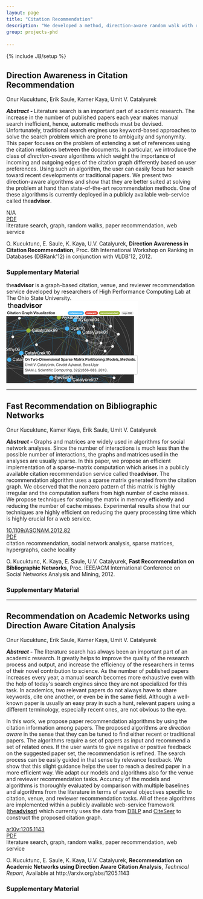 ```yaml
---
layout: page
title: "Citation Recommendation"
description: "We developed a method, direction-aware random walk with restart, to suggest relevant papers using the relations in citation graph. Using the metadata harvested mainly from open-access databases, we implemented a scalable web interface of the service, accessible via theadvisor."
group: projects-phd

---
```

{% include JB/setup %}

<div class="row">

<div class="span8">

 <h2>Direction Awareness in Citation Recommendation </h2>
<p><span class="icon-user"> </span> Onur Kucuktunc, Erik Saule, Kamer Kaya, Umit V. Catalyurek</p>
<p><strong><em>Abstract - </em></strong> 
Literature search is an important part of academic research. The
increase in the number of published papers each year makes manual
search inefficient, hence, automatic methods must be devised.
Unfortunately, traditional search engines use keyword-based
approaches to solve the search problem which are prone to ambiguity and
synonymity.
This paper focuses on the problem of extending a set of references
using the citation relations between the documents. In
particular, we introduce the class of <em>direction-aware</em>
algorithms which weight the importance of incoming 
and outgoing edges of the citation graph differently based on user
preferences. Using such an algorithm, the user can easily focus her
search toward recent developments or traditional papers.  We present
two direction-aware algorithms and show that they are better suited
at solving the problem at hand than state-of-the-art recommendation
methods.
One of these algorithms is currently deployed in a publicly available
web-service called the<strong>advisor</strong>.
</p>
<p><span class="icon-info-sign"> </span> N/A<a href="http://dx.doi.org/"></a><br />
<span class="icon-file"> </span> <a href="http://chenwsdb.fulton.ad.asu.edu/DBRank2012/dbrank-5.pdf">PDF</a><br />
<span class="icon-tags"> </span> literature search, graph, random walks, paper
recommendation, web service
</p>
<div class="well">O. Kucuktunc, E. Saule, K. Kaya, U.V. Catalyurek, <strong>Direction Awareness in Citation Recommendation</strong>, Proc. 6th International Workshop on Ranking in Databases (DBRank'12) in conjunction with VLDB'12, 2012.</div>

</div>
<div class="span4">
<h3>Supplementary Material</h3>
<p>the<strong>advisor</strong> is a graph-based citation, venue, and reviewer recommendation service developed by researchers of High Performance Computing Lab at The Ohio State University.<br />
<a href="http://theadvisor.osu.edu/" class="thumbnail"><img src="citation.jpg" /></a>
<br /></p>
</div>
</div>

<hr />

<div class="row">
<div class="span8">

<h2>Fast Recommendation on Bibliographic Networks </h2>
<p><span class="icon-user"> </span> Onur Kucuktunc, Kamer Kaya, Erik Saule, Umit V. Catalyurek</p>
<p><strong><em>Abstract - </em></strong>
Graphs and matrices are widely used in algorithms for social network analyses.
Since the number of interactions is much less than the possible number of
interactions, the graphs and matrices used in the analyses are usually sparse.
In this paper, we propose an efficient implementation of a sparse-matrix
computation which arises in a publicly available citation recommendation service
called the<strong>advisor</strong>. The recommendation algorithm uses a sparse
matrix generated from the citation graph. We observed that the nonzero pattern
of this matrix is highly irregular and the computation suffers from high number
of cache misses. We propose techniques for storing the matrix in memory
efficiently and reducing the number of cache misses. Experimental results show
that our techniques are highly efficient on reducing the query processing time
which is highly crucial for a web service.
</p>
<p><span class="icon-info-sign"> </span> <a href="http://dx.doi.org/10.1109/ASONAM.2012.82">10.1109/ASONAM.2012.82</a><br />
<span class="icon-file"> </span> <a href="http://bmi.osu.edu/hpc/papers/Kucuktunc12-ASONAM.pdf">PDF</a><br />
<span class="icon-tags"> </span> citation recommendation, social network analysis, sparse matrices, hypergraphs, cache locality
</p>
<div class="well">O. Kucuktunc, K. Kaya, E. Saule, U.V. Catalyurek, <strong>Fast Recommendation on Bibliographic Networks</strong>, Proc. IEEE/ACM International Conference on Social Networks Analysis and Mining, 2012.</div>

</div>
<div class="span4">
<h3>Supplementary Material</h3>
</div>
</div>

<hr />

<div class="row">
<div class="span8">

<h2>Recommendation on Academic Networks using Direction Aware Citation Analysis </h2>
<p><span class="icon-user"> </span> Onur Kucuktunc, Erik Saule, Kamer Kaya, Umit V. Catalyurek</p>
<p><strong><em>Abstract - </em></strong>
The literature search has always been an important part of an academic
research. It greatly helps to improve the quality of the research
process and output, and increase the efficiency of the researchers in
terms of their novel contribution to science. As the number of published 
papers increases every year, a manual search becomes more exhaustive even 
with the help of today's search engines since they are not specialized for 
this task. In academics, two relevant papers do not always have to share 
keywords, cite one another, or even be in the same field. Although a 
well-known paper is usually an easy pray in such a hunt, relevant papers 
using a different terminology, especially recent ones, are not obvious to 
the eye.<br />

In this work, we propose paper recommendation algorithms by using the
citation information among papers. The proposed algorithms are <em>direction 
aware</em> in the sense that they can be tuned to find either
recent or traditional papers. The algorithms require a set of papers
as input and recommend a set of related ones. If the user wants to
give negative or positive feedback on the suggested paper set, the
recommendation is refined.  The search process can be easily guided in
that sense by relevance feedback.  We show that this slight guidance
helps the user to reach a desired paper in a more efficient way. We
adapt our models and algorithms also for the venue and reviewer
recommendation tasks. Accuracy of the models and algorithms is
thoroughly evaluated by comparison with multiple baselines and
algorithms from the literature in terms of several objectives specific
to citation, venue, and reviewer recommendation tasks. All of these
algorithms are implemented within a publicly available web-service
framework (<a href="http://theadvisor.osu.edu/">the<strong>advisor</strong></a>)
which currently uses the data from <a href="http://dblp.uni-trier.de">DBLP</a>
and <a href="http://citeseer.ist.psu.edu/">CiteSeer</a> to construct the
proposed citation graph.
</p>
<p><span class="icon-info-sign"> </span> <a href="http://arxiv.org/abs/1205.1143">arXiv:1205.1143</a><br />
<span class="icon-file"> </span> <a href="http://arxiv.org/pdf/1205.1143v1">PDF</a><br />
<span class="icon-tags"> </span> literature search, graph, random walks, paper
recommendation, web service
</p>
<div class="well">O. Kucuktunc, E. Saule, K. Kaya, U.V. Catalyurek, <strong>Recommendation on Academic Networks using Direction Aware Citation Analysis</strong>, <em>Technical Report</em>, Available at http://arxiv.org/abs/1205.1143</div>
</div>

<div class="span4">
<h3>Supplementary Material</h3>
</div>

</div>